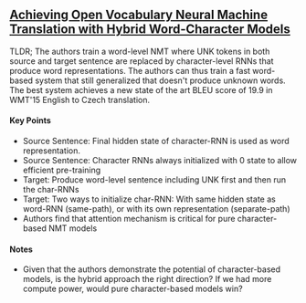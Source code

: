 ## [Achieving Open Vocabulary Neural Machine Translation with Hybrid Word-Character Models](http://arxiv.org/abs/1604.00788)

TLDR; The authors train a word-level NMT where UNK tokens in both source and target sentence are replaced by character-level RNNs that produce word representations. The authors can thus train a fast word-based system that still generalized that doesn't produce unknown words. The best system achieves a new state of the art BLEU score of 19.9 in WMT'15 English to Czech translation.


#### Key Points

- Source Sentence: Final hidden state of character-RNN is used as word representation.
- Source Sentence: Character RNNs always initialized with 0 state to allow efficient pre-training 
- Target: Produce word-level sentence including UNK first and then run the char-RNNs
- Target: Two ways to initialize char-RNN: With same hidden state as word-RNN (same-path), or with its own representation (separate-path)
- Authors find that attention mechanism is critical for pure character-based NMT models


#### Notes

- Given that the authors demonstrate the potential of character-based models, is the hybrid approach the right direction? If we had more compute power, would pure character-based models win?